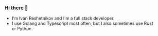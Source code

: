 ### Hi there 👋

- I'm Ivan Reshetnikov and I'm a full stack developer.
- I use Golang and Typescript most often, but I also sometimes use Rust or Python.
